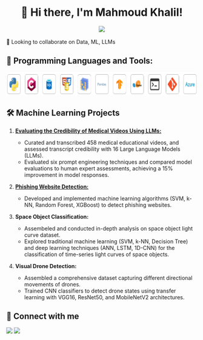 <div align="center">

# 👋 Hi there, I'm Mahmoud Khalil!

<!-- Typing SVG by DenverCoder1 - https://github.com/DenverCoder1/readme-typing-svg -->
<p align="center">
  <a href="https://github.com/DenverCoder1/readme-typing-svg"><img src="https://readme-typing-svg.herokuapp.com/?lines=Machine%20Learning%20Engineer;Devoted%20to%20continuous%20learning&font=Fira%20Code&center=true&width=440&height=45&color=f75c7e&vCenter=true&size=22"></a>
</p> 

</div>

👯 Looking to collaborate on Data, ML, LLMs

## 🚀 Programming Languages and Tools:

<img src="imgs/tools.png" alt="Programming Languages and Tools" height="60">
  
## 🛠️ Machine Learning Projects

1. [**Evaluating the Credibility of Medical Videos Using LLMs:**](https://github.com/mm-khalil1/Evaluate_Medical_Video_Credibility_Using_LLMs)
   - Curated and transcribed 458 medical educational videos, and assessed transcript credibility with 16 Large Language Models (LLMs).
   - Evaluated six prompt engineering techniques and compared model evaluations to human expert assessments, achieving a 15% improvement in model responses.

2. [**Phishing Website Detection:**](https://github.com/mm-khalil1/Detecting-Phishing-Websites/blob/main/phishingDetection.ipynb)
   - Developed and implemented machine learning algorithms (SVM, k-NN, Random Forest, XGBoost) to detect phishing websites.

3. **Space Object Classification:**
   - Assembeled and conducted in-depth analysis on space object light curve dataset.
   - Explored traditional machine learning (SVM, k-NN, Decision Tree) and deep learning techniques (ANN, LSTM, 1D-CNN) for the classification of time-series light curves of space objects.

4. **Visual Drone Detection:**
   - Assembled a comprehensive dataset capturing different directional movements of drones.
   - Trained CNN classifiers to detect drone states using transfer learning with VGG16, ResNet50, and MobileNetV2 architectures.

## 🔗 Connect with me

<a href="https://linkedin.com/in/mahmoudmkhalil" target="_blank"><img src="https://img.shields.io/badge/-LinkedIn-0077B5?style=for-the-badge&logo=Linkedin&logoColor=white"/></a>
<a href="https://t.me/mm_khalil1" target="_blank"><img src="https://img.shields.io/badge/-Telegram-0077B5?style=for-the-badge&logo=Telegram&logoColor=white"/></a>
